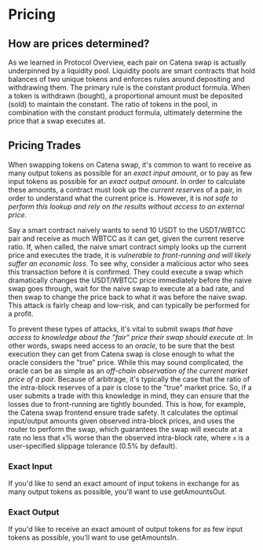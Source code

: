 # Pricing

## How are prices determined?

As we learned in Protocol Overview, each pair on Catena swap is actually underpinned by a liquidity pool. Liquidity pools are smart contracts that hold balances of two unique tokens and enforces rules around depositing and withdrawing them. The primary rule is the constant product formula. When a token is withdrawn (bought), a proportional amount must be deposited (sold) to maintain the constant. The ratio of tokens in the pool, in combination with the constant product formula, ultimately determine the price that a swap executes at.

## Pricing Trades

When swapping tokens on Catena swap, it's common to want to receive as many output tokens as possible for an _exact input amount_, or to pay as few input tokens as possible for an _exact output amount_. In order to calculate these amounts, a contract must look up the _current reserves_ of a pair, in order to understand what the current price is. However, it is _not safe to perform this lookup and rely on the results without access to an external price_.

Say a smart contract naively wants to send 10 USDT to the USDT/WBTCC pair and receive as much WBTCC as it can get, given the current reserve ratio. If, when called, the naive smart contract simply looks up the current price and executes the trade, it is _vulnerable to front-running and will likely suffer an economic loss_. To see why, consider a malicious actor who sees this transaction before it is confirmed. They could execute a swap which dramatically changes the USDT/WBTCC price immediately before the naive swap goes through, wait for the naive swap to execute at a bad rate, and then swap to change the price back to what it was before the naive swap. This attack is fairly cheap and low-risk, and can typically be performed for a profit.

To prevent these types of attacks, it's vital to submit swaps _that have access to knowledge about the "fair" price their swap should execute at_. In other words, swaps need access to an _oracle_, to be sure that the best execution they can get from  Catena swap is close enough to what the oracle considers the "true" price. While this may sound complicated, the oracle can be as simple as an _off-chain observation of the current market price of a pair_. Because of arbitrage, it's typically the case that the ratio of the intra-block reserves of a pair is close to the "true" market price. So, if a user submits a trade with this knowledge in mind, they can ensure that the losses due to front-running are tightly bounded. This is how, for example, the  Catena swap frontend ensure trade safety. It calculates the optimal input/output amounts given observed intra-block prices, and uses the router to perform the swap, which guarantees the swap will execute at a rate no less that `x`% worse than the observed intra-block rate, where `x` is a user-specified slippage tolerance (0.5% by default).

### Exact Input[​](https://docs.uniswap.org/contracts/v2/concepts/advanced-topics/pricing#exact-input) <a href="#exact-input" id="exact-input"></a>

If you'd like to send an exact amount of input tokens in exchange for as many output tokens as possible, you'll want to use getAmountsOut.&#x20;

### Exact Output[​](https://docs.uniswap.org/contracts/v2/concepts/advanced-topics/pricing#exact-output) <a href="#exact-output" id="exact-output"></a>

If you'd like to receive an exact amount of output tokens for as few input tokens as possible, you'll want to use getAmountsIn.&#x20;
